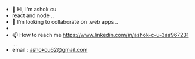- 👋 Hi, I’m  ashok cu
- react and node ..
- 💞️ I’m looking to collaborate on  .web apps ..
- 
- 📫 How to reach me https://www.linkedin.com/in/ashok-c-u-3aa967231 ...
-   email : ashokcu62@gmail.com

<!---
ashokcu62/ashokcu62 is a ✨ special ✨ repository because its `README.md` (this file) appears on your GitHub profile.
You can click the Preview link to take a look at your changes.
--->
